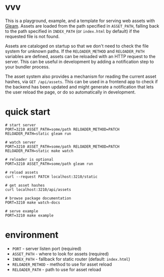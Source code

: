 # vvv

This is a playground, example, and a template for serving web assets with [Gleam](https://gleam.run). Assets are loaded from the path specified in `ASSET_PATH`, falling back to the path specified in `INDEX_PATH` (or `index.html` by default) if the requested file is not found. 

Assets are cataloged on startup so that we don't need to check the file system for unknown paths. If the `RELOADER_METHOD` and `RELOADER_PATH` variables are defined, assets can be reloaded with an HTTP request to the server. This can be useful in development by adding a notification step to your bundler process. 

The asset system also provides a mechanism for reading the current asset hashes, via `GET /api/assets`. This can be used in a frontend app to check if the backend has been updated and might generate a notification that lets the user reload the page, or do so automatically in development.

# quick start

    # start server
    PORT=3210 ASSET_PATH=some/path RELOADER_METHOD=PATCH RELOADER_PATH=static gleam run

    # watch server
    PORT=3210 ASSET_PATH=some/path RELOADER_METHOD=PATCH RELOADER_PATH=static make watch

    # reloader is optional
    PORT=3210 ASSET_PATH=some/path gleam run
    
    # reload assets
    curl --request PATCH localhost:3210/static

    # get asset hashes
    curl localhost:3210/api/assets

    # browse package documentation
    PORT=3210 make watch-docs

    # serve example
    PORT=3210 make example

# environment

- `PORT` - server listen port (required)
- `ASSET_PATH` - where to look for assets (required)
- `INDEX_PATH` - fallback for static router (default: `index.html`)
- `RELOADER_METHOD` - method to use for asset reload
- `RELOADER_PATH` - path to use for asset reload
